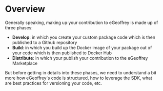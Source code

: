 # Overview

Generally speaking, making up your contribution to eGeoffrey is made up of three phases:

* **Develop**: in which you create your custom package code which is then published to a Github repository
* **Build**: in which you build up the Docker image of your package out of your code which is then published to Docker Hub
* **Distribute**: in which your publish your contribution to the eGeoffrey Marketplace

But before getting in details into these phases, we need to understand a bit more how eGeoffrey's code is structured, how to leverage the SDK, what are best practices for versioning your code, etc.